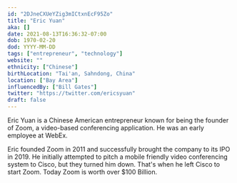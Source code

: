 ```yaml
---
id: "2DJneCXUeYZig3mICtxnEcF95Zo"
title: "Eric Yuan"
aka: []
date: 2021-08-13T16:36:32-07:00
dob: 1970-02-20
dod: YYYY-MM-DD
tags: ["entrepreneur", "technology"]
website: ""
ethnicity: ["Chinese"]
birthLocation: "Tai'an, Sahndong, China"
location: ["Bay Area"]
influencedBy: ["Bill Gates"]
twitter: "https://twitter.com/ericsyuan"
draft: false
---
```


Eric Yuan is a Chinese American entrepreneur known for being the founder of
Zoom, a video-based conferencing application. He was an early employee at WebEx.

Eric founded Zoom in 2011 and successfully brought the company to its IPO
in 2019. He initially attempted to pitch a mobile friendly video conferencing
system to Cisco, but they turned him down. That's when he left Cisco to start
Zoom. Today Zoom is worth over $100 Billion.
